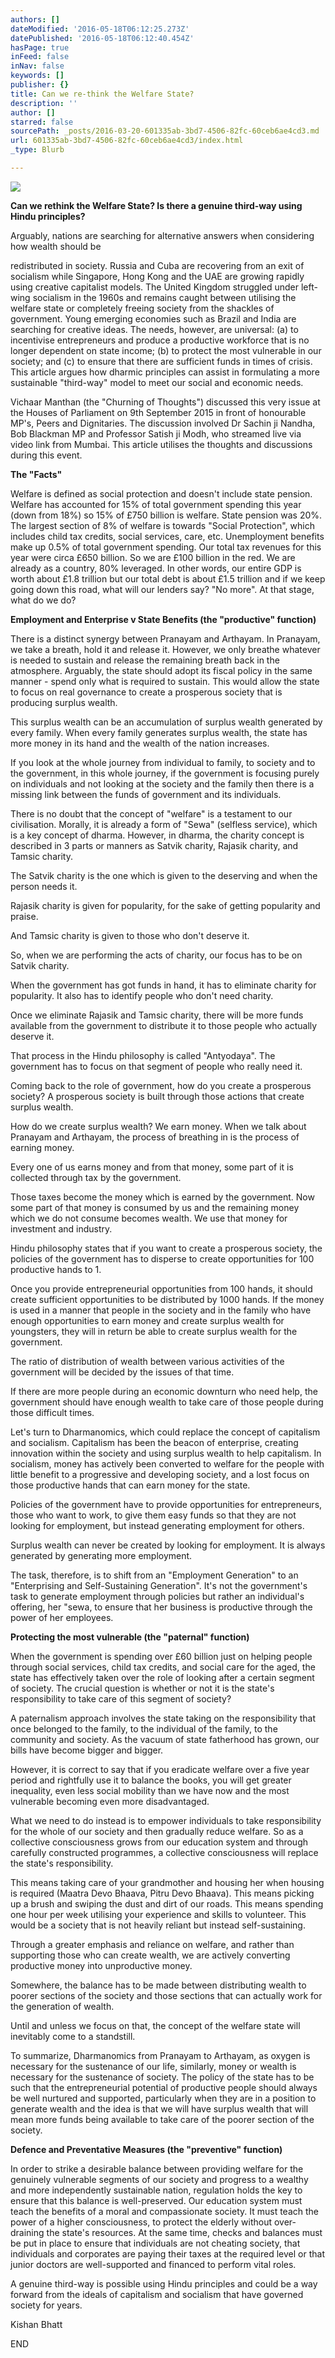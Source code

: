```yaml
---
authors: []
dateModified: '2016-05-18T06:12:25.273Z'
datePublished: '2016-05-18T06:12:40.454Z'
hasPage: true
inFeed: false
inNav: false
keywords: []
publisher: {}
title: Can we re-think the Welfare State?
description: ''
author: []
starred: false
sourcePath: _posts/2016-03-20-601335ab-3bd7-4506-82fc-60ceb6ae4cd3.md
url: 601335ab-3bd7-4506-82fc-60ceb6ae4cd3/index.html
_type: Blurb

---
```

![](https://the-grid-user-content.s3-us-west-2.amazonaws.com/ee6bb475-8cd5-47e5-9025-e3b26861c858.jpg)

**Can we rethink the Welfare State? Is there a genuine third-way using Hindu principles?**

Arguably, nations are searching for alternative answers when considering how wealth should be

redistributed in society. Russia and Cuba are recovering from an exit of socialism while Singapore, Hong Kong and the UAE are growing rapidly using creative capitalist models. The United Kingdom struggled under left-wing socialism in the 1960s and remains caught between utilising the welfare state or completely freeing society from the shackles of government. Young emerging economies such as Brazil and India are searching for creative ideas. The needs, however, are universal: (a) to incentivise entrepreneurs and produce a productive workforce that is no longer dependent on state income; (b) to protect the most vulnerable in our society; and (c) to ensure that there are sufficient funds in times of crisis. This article argues how dharmic principles can assist in formulating a more sustainable "third-way" model to meet our social and economic needs.

Vichaar Manthan (the "Churning of Thoughts") discussed this very issue at the Houses of Parliament on 9th September 2015 in front of honourable MP's, Peers and Dignitaries. The discussion involved Dr Sachin ji Nandha, Bob Blackman MP and Professor Satish ji Modh, who streamed live via video link from Mumbai. This article utilises the thoughts and discussions during this event.

**The "Facts"**

Welfare is defined as social protection and doesn't include state pension. Welfare has accounted for 15% of total government spending this year (down from 18%) so 15% of £750 billion is welfare. State pension was 20%. The largest section of 8% of welfare is towards "Social Protection", which includes child tax credits, social services, care, etc. Unemployment benefits make up 0.5% of total government spending. Our total tax revenues for this year were circa £650 billion. So we are £100 billion in the red. We are already as a country, 80% leveraged. In other words, our entire GDP is worth about £1.8 trillion but our total debt is about £1.5 trillion and if we keep going down this road, what will our lenders say? "No more". At that stage, what do we do?

**Employment and Enterprise v State Benefits (the "productive" function)**

There is a distinct synergy between Pranayam and Arthayam. In Pranayam, we take a breath, hold it and release it. However, we only breathe whatever is needed to sustain and release the remaining breath back in the atmosphere. Arguably, the state should adopt its fiscal policy in the same manner - spend only what is required to sustain. This would allow the state to focus on real governance to create a prosperous society that is producing surplus wealth.

This surplus wealth can be an accumulation of surplus wealth generated by every family. When every family generates surplus wealth, the state has more money in its hand and the wealth of the nation increases.

If you look at the whole journey from individual to family, to society and to the government, in this whole journey, if the government is focusing purely on individuals and not looking at the society and the family then there is a missing link between the funds of government and its individuals.

There is no doubt that the concept of "welfare" is a testament to our civilisation. Morally, it is already a form of "Sewa" (selfless service), which is a key concept of dharma. However, in dharma, the charity concept is described in 3 parts or manners as Satvik charity, Rajasik charity, and Tamsic charity.

The Satvik charity is the one which is given to the deserving and when the person needs it.

Rajasik charity is given for popularity, for the sake of getting popularity and praise.

And Tamsic charity is given to those who don't deserve it.

So, when we are performing the acts of charity, our focus has to be on Satvik charity.

When the government has got funds in hand, it has to eliminate charity for popularity. It also has to identify people who don't need charity.

Once we eliminate Rajasik and Tamsic charity, there will be more funds available from the government to distribute it to those people who actually deserve it.

That process in the Hindu philosophy is called "Antyodaya". The government has to focus on that segment of people who really need it.

Coming back to the role of government, how do you create a prosperous society? A prosperous society is built through those actions that create surplus wealth.

How do we create surplus wealth? We earn money. When we talk about Pranayam and Arthayam, the process of breathing in is the process of earning money.

Every one of us earns money and from that money, some part of it is collected through tax by the government.

Those taxes become the money which is earned by the government. Now some part of that money is consumed by us and the remaining money which we do not consume becomes wealth. We use that money for investment and industry.

Hindu philosophy states that if you want to create a prosperous society, the policies of the government has to disperse to create opportunities for 100 productive hands to 1\.

Once you provide entrepreneurial opportunities from 100 hands, it should create sufficient opportunities to be distributed by 1000 hands. If the money is used in a manner that people in the society and in the family who have enough opportunities to earn money and create surplus wealth for youngsters, they will in return be able to create surplus wealth for the government.

The ratio of distribution of wealth between various activities of the government will be decided by the issues of that time.

If there are more people during an economic downturn who need help, the government should have enough wealth to take care of those people during those difficult times.

Let's turn to Dharmanomics, which could replace the concept of capitalism and socialism. Capitalism has been the beacon of enterprise, creating innovation within the society and using surplus wealth to help capitalism. In socialism, money has actively been converted to welfare for the people with little benefit to a progressive and developing society, and a lost focus on those productive hands that can earn money for the state.

Policies of the government have to provide opportunities for entrepreneurs, those who want to work, to give them easy funds so that they are not looking for employment, but instead generating employment for others.

Surplus wealth can never be created by looking for employment. It is always generated by generating more employment.

The task, therefore, is to shift from an "Employment Generation" to an "Enterprising and Self-Sustaining Generation". It's not the government's task to generate employment through policies but rather an individual's offering, her "sewa, to ensure that her business is productive through the power of her employees.

**Protecting the most vulnerable (the "paternal" function)**

When the government is spending over £60 billion just on helping people through social services, child tax credits, and social care for the aged, the state has effectively taken over the role of looking after a certain segment of society. The crucial question is whether or not it is the state's responsibility to take care of this segment of society?

A paternalism approach involves the state taking on the responsibility that once belonged to the family, to the individual of the family, to the community and society. As the vacuum of state fatherhood has grown, our bills have become bigger and bigger.

However, it is correct to say that if you eradicate welfare over a five year period and rightfully use it to balance the books, you will get greater inequality, even less social mobility than we have now and the most vulnerable becoming even more disadvantaged.

What we need to do instead is to empower individuals to take responsibility for the whole of our society and then gradually reduce welfare. So as a collective consciousness grows from our education system and through carefully constructed programmes, a collective consciousness will replace the state's responsibility.

This means taking care of your grandmother and housing her when housing is required (Maatra Devo Bhaava, Pitru Devo Bhaava). This means picking up a brush and swiping the dust and dirt of our roads. This means spending one hour per week utilising your experience and skills to volunteer. This would be a society that is not heavily reliant but instead self-sustaining.

Through a greater emphasis and reliance on welfare, and rather than supporting those who can create wealth, we are actively converting productive money into unproductive money.

Somewhere, the balance has to be made between distributing wealth to poorer sections of the society and those sections that can actually work for the generation of wealth.

Until and unless we focus on that, the concept of the welfare state will inevitably come to a standstill.

To summarize, Dharmanomics from Pranayam to Arthayam, as oxygen is necessary for the sustenance of our life, similarly, money or wealth is necessary for the sustenance of society. The policy of the state has to be such that the entrepreneurial potential of productive people should always be well nurtured and supported, particularly when they are in a position to generate wealth and the idea is that we will have surplus wealth that will mean more funds being available to take care of the poorer section of the society.

**Defence and Preventative Measures (the "preventive" function)**

In order to strike a desirable balance between providing welfare for the genuinely vulnerable segments of our society and progress to a wealthy and more independently sustainable nation, regulation holds the key to ensure that this balance is well-preserved. Our education system must teach the benefits of a moral and compassionate society. It must teach the power of a higher consciousness, to protect the elderly without over-draining the state's resources. At the same time, checks and balances must be put in place to ensure that individuals are not cheating society, that individuals and corporates are paying their taxes at the required level or that junior doctors are well-supported and financed to perform vital roles.

A genuine third-way is possible using Hindu principles and could be a way forward from the ideals of capitalism and socialism that have governed society for years.

Kishan Bhatt

END